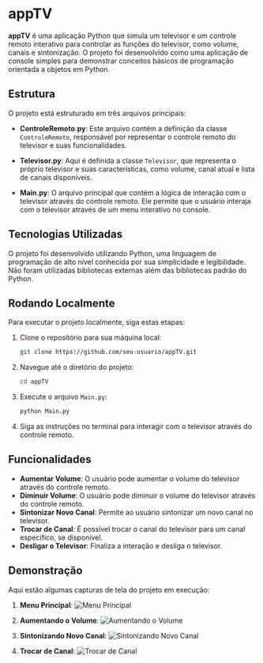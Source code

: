 # appTV

**appTV** é uma aplicação Python que simula um televisor e um controle remoto interativo para controlar as funções do televisor, como volume, canais e sintonização. O projeto foi desenvolvido como uma aplicação de console simples para demonstrar conceitos básicos de programação orientada a objetos em Python.

## Estrutura

O projeto está estruturado em três arquivos principais:

- **ControleRemoto.py**: Este arquivo contém a definição da classe `ControleRemoto`, responsável por representar o controle remoto do televisor e suas funcionalidades.

- **Televisor.py**: Aqui é definida a classe `Televisor`, que representa o próprio televisor e suas características, como volume, canal atual e lista de canais disponíveis.

- **Main.py**: O arquivo principal que contém a lógica de interação com o televisor através do controle remoto. Ele permite que o usuário interaja com o televisor através de um menu interativo no console.

## Tecnologias Utilizadas

O projeto foi desenvolvido utilizando Python, uma linguagem de programação de alto nível conhecida por sua simplicidade e legibilidade. Não foram utilizadas bibliotecas externas além das bibliotecas padrão do Python.

## Rodando Localmente

Para executar o projeto localmente, siga estas etapas:

1. Clone o repositório para sua máquina local:

   ```bash
   git clone https://github.com/seu-usuario/appTV.git
   ```

2. Navegue até o diretório do projeto:

   ```bash
   cd appTV
   ```

3. Execute o arquivo `Main.py`:

   ```bash
   python Main.py
   ```

4. Siga as instruções no terminal para interagir com o televisor através do controle remoto.

## Funcionalidades

- **Aumentar Volume**: O usuário pode aumentar o volume do televisor através do controle remoto.
- **Diminuir Volume**: O usuário pode diminuir o volume do televisor através do controle remoto.
- **Sintonizar Novo Canal**: Permite ao usuário sintonizar um novo canal no televisor.
- **Trocar de Canal**: É possível trocar o canal do televisor para um canal específico, se disponível.
- **Desligar o Televisor**: Finaliza a interação e desliga o televisor.

## Demonstração

Aqui estão algumas capturas de tela do projeto em execução:

1. **Menu Principal**:
   ![Menu Principal](https://github.com/hiago19/appTV/assets/81202387/80af263d-5525-4c28-819c-c2f0f4fd45c2)

2. **Aumentando o Volume**:
   ![Aumentando o Volume](https://github.com/hiago19/appTV/assets/81202387/223a7b05-4480-417a-a99a-910882cbd624)



3. **Sintonizando Novo Canal**:
   ![Sintonizando Novo Canal](https://github.com/hiago19/appTV/assets/81202387/30fe8374-558b-4d6d-8fd9-9771655e2335)


4. **Trocar de Canal**:
   ![Trocar de Canal](https://github.com/hiago19/appTV/assets/81202387/971dc126-544b-48d2-a2a1-f552c032674c)

